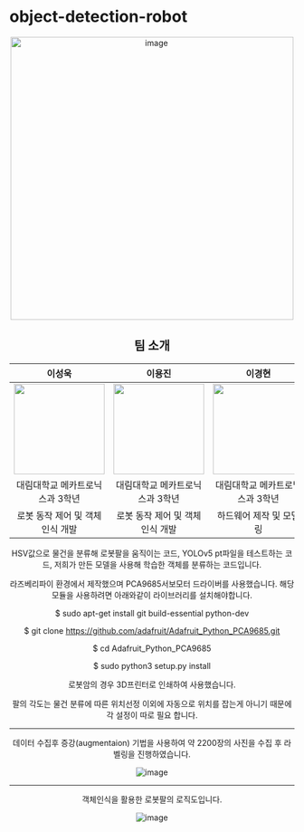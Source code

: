 # object-detection-robot
<div align="center">
<img width="500" alt="image" src="https://github.com/lee-seong-wook/object-detection-robot-/assets/130055880/68c49e59-2b6d-4b76-8db3-d72ced890d3f">

## 팀 소개

|      이성욱       |          이용진         |       이경현         | 
| :------------------------------------------------------------------------------: | :---------------------------------------------------------------------------------------------------------------------------------------------------: | :---------------------------------------------------------------------------------------------------------------------------------------------------------------------------------------------------: | 
|   <img width="160px" src="https://github.com/lee-seong-wook/object-detection-robot-/assets/130055880/81cae49a-dc9d-4fbd-81ad-cae715314337" />    |                      <img width="160px" src="https://github.com/lee-seong-wook/object-detection-robot-/assets/130055880/b032aa51-f0d0-4354-b310-d57b3549b58a" />    |                  <img width="160px" src="https://github.com/lee-seong-wook/object-detection-robot-/assets/130055880/01beb4ea-ef4f-4a5a-8c83-c5b6dc25552e"/>   |
| 대림대학교 메카트로닉스과 3학년 | 대림대학교 메카트로닉스과 3학년 | 대림대학교 메카트로닉스과 3학년 |
|  로봇 동작 제어 및 객체인식 개발     |  로봇 동작 제어 및 객체인식 개발   | 하드웨어 제작 및 모델링    |


HSV값으로 물건을 분류해 로봇팔을 움직이는 코드, YOLOv5 pt파일을 테스트하는 코드, 저희가 만든 모델을 사용해 학습한 객체를 분류하는 코드입니다.

라즈베리파이 환경에서 제작했으며 PCA9685서보모터 드라이버를 사용했습니다. 해당 모듈을 사용하려면 아래와같이 라이브러리를 설치해야합니다.

$ sudo apt-get install git build-essential python-dev

$ git clone https://github.com/adafruit/Adafruit_Python_PCA9685.git

$ cd Adafruit_Python_PCA9685

$ sudo python3 setup.py install

로봇암의 경우 3D프린터로 인쇄하여 사용했습니다.

팔의 각도는 물건 분류에 따른 위치선정 이외에 자동으로 위치를 잡는게 아니기 때문에 각 설정이 따로 필요 합니다.

--------------------------------------------------------------------------------------------------------------------------------------------------------------------





데이터 수집후 증강(augmentaion) 기법을 사용하여 약 2200장의 사진을 수집 후 라벨링을 진행하였습니다.

![image](https://github.com/lee-seong-wook/object-detection-robot-/assets/130055880/2cee1a36-778c-4070-b86f-53e4de294afd)

--------------------------------------------------------------------------------------------------------------------------------------------------------------------





객체인식을 활용한 로봇팔의 로직도입니다.


![image](https://github.com/lee-seong-wook/object-detection-robot-/assets/130055880/7b675dbb-b868-46c8-8d8c-7f1a5ced238b)

